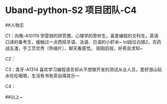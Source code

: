 # Uband-python-S2 项目团队-C4

##人物志

C1：向晚-A10119
学营销的研究僧，心理学的旁听生，喜爱编程的文科生，英语口译的备考生，接触过一点西班牙语、法语、日语的小虾米~
lol段位白银2，农药战五渣，手工艺优秀（热缩片），聊天看感觉。
刚刚启程，好奇且求知~

C2：

C3：青牙-A1314
喜欢学习编程语言却从不想做开发的测试从业人员，爱好游山玩水吃吃喝喝，生活有书有茶自得其乐～

C4：

##以上~
